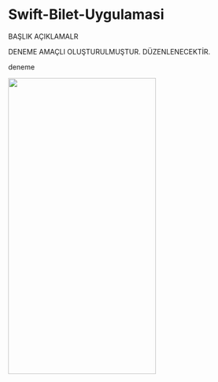 # Swift-Bilet-Uygulamasi

BAŞLIK
AÇIKLAMALR


DENEME AMAÇLI OLUŞTURULMUŞTUR. DÜZENLENECEKTİR.




deneme


<img src="https://github.com/akbasmert/Swift-Bilet-Uygulamasi/blob/main/biletim.gif" width="300" height="600" />
